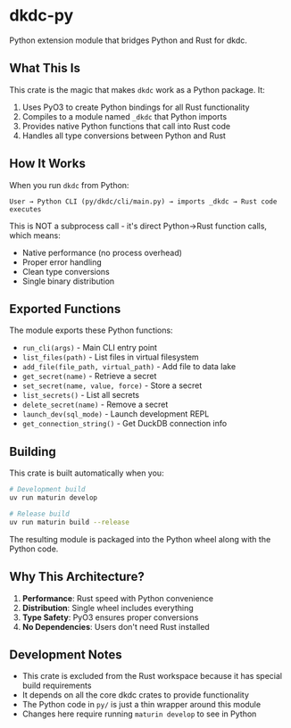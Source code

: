 # dkdc-py

Python extension module that bridges Python and Rust for dkdc.

## What This Is

This crate is the magic that makes `dkdc` work as a Python package. It:

1. Uses PyO3 to create Python bindings for all Rust functionality
2. Compiles to a module named `_dkdc` that Python imports
3. Provides native Python functions that call into Rust code
4. Handles all type conversions between Python and Rust

## How It Works

When you run `dkdc` from Python:

```
User → Python CLI (py/dkdc/cli/main.py) → imports _dkdc → Rust code executes
```

This is NOT a subprocess call - it's direct Python→Rust function calls, which means:
- Native performance (no process overhead)
- Proper error handling
- Clean type conversions
- Single binary distribution

## Exported Functions

The module exports these Python functions:

- `run_cli(args)` - Main CLI entry point
- `list_files(path)` - List files in virtual filesystem
- `add_file(file_path, virtual_path)` - Add file to data lake
- `get_secret(name)` - Retrieve a secret
- `set_secret(name, value, force)` - Store a secret
- `list_secrets()` - List all secrets
- `delete_secret(name)` - Remove a secret
- `launch_dev(sql_mode)` - Launch development REPL
- `get_connection_string()` - Get DuckDB connection info

## Building

This crate is built automatically when you:

```bash
# Development build
uv run maturin develop

# Release build
uv run maturin build --release
```

The resulting module is packaged into the Python wheel along with the Python code.

## Why This Architecture?

1. **Performance**: Rust speed with Python convenience
2. **Distribution**: Single wheel includes everything
3. **Type Safety**: PyO3 ensures proper conversions
4. **No Dependencies**: Users don't need Rust installed

## Development Notes

- This crate is excluded from the Rust workspace because it has special build requirements
- It depends on all the core dkdc crates to provide functionality
- The Python code in `py/` is just a thin wrapper around this module
- Changes here require running `maturin develop` to see in Python